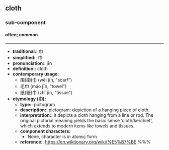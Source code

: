 ## cloth
### sub-component
#### often; common
---
- **traditional:**: 巾
- **simplified:**: 巾
- **pronunciation:**: jīn
- **definition:**: cloth
- **contemporary usage:**
  - 围(圍)巾 (wéi jīn, "scarf")
  - 毛巾 (máo jīn, "towel")
  - 纸(紙)巾 (zhǐ jīn, "tissue")
- **etymology (巾):**
  - **type:**: pictogram
  - **description:**: pictogram: depiction of a hanging piece of cloth.
  - **interpretation:**: It depicts a cloth hanging from a line or rod. The original pictorial meaning yields the basic sense ‘cloth/kerchief’, which extends to modern items like towels and tissues.
  - **component characters:**
    - None, character is in atomic form
  - **reference:**: https://en.wiktionary.org/wiki/%E5%B7%BE
%%%